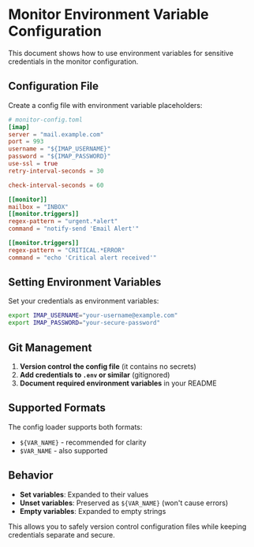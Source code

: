 # Monitor Environment Variable Configuration

This document shows how to use environment variables for sensitive credentials in the monitor configuration.

## Configuration File

Create a config file with environment variable placeholders:

```toml
# monitor-config.toml
[imap]
server = "mail.example.com"
port = 993
username = "${IMAP_USERNAME}"
password = "${IMAP_PASSWORD}"
use-ssl = true
retry-interval-seconds = 30

check-interval-seconds = 60

[[monitor]]
mailbox = "INBOX"
[[monitor.triggers]]
regex-pattern = "urgent.*alert"
command = "notify-send 'Email Alert'"

[[monitor.triggers]]
regex-pattern = "CRITICAL.*ERROR"
command = "echo 'Critical alert received'"
```

## Setting Environment Variables

Set your credentials as environment variables:

```bash
export IMAP_USERNAME="your-username@example.com"
export IMAP_PASSWORD="your-secure-password"
```

## Git Management

1. **Version control the config file** (it contains no secrets)
2. **Add credentials to `.env` or similar** (gitignored)
3. **Document required environment variables** in your README

## Supported Formats

The config loader supports both formats:
- `${VAR_NAME}` - recommended for clarity
- `$VAR_NAME` - also supported

## Behavior

- **Set variables**: Expanded to their values
- **Unset variables**: Preserved as `${VAR_NAME}` (won't cause errors)
- **Empty variables**: Expanded to empty strings

This allows you to safely version control configuration files while keeping credentials separate and secure.